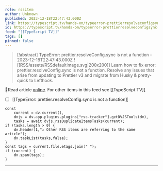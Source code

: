 ```yaml
---
role: rssitem
author: Unknown
published: 2023-12-18T22:47:43.000Z
link: https://typescript.tv/hands-on/typeerror-prettierresolveconfigsync-is-not-a-function/
id: https://typescript.tv/hands-on/typeerror-prettierresolveconfigsync-is-not-a-function/
feed: "[[TypeScript TV]]"
tags: []
pinned: false
---
```


> [!abstract] TypeError: prettier.resolveConfig.sync is not a function - 2023-12-18T22:47:43.000Z
> <span class="rss-image">![[RSS/assets/RSSdefaultImage.svg|200x200]]</span> Learn how to fix error: prettier.resolveConfig.sync is not a function.
>                 Resolve any issues that arise from updating to Prettier v3 and migrate from Husky
>                 & pretty-quick to Lefthook.

🔗Read article [online](https://typescript.tv/hands-on/typeerror-prettierresolveconfigsync-is-not-a-function/). For other items in this feed see [[TypeScript TV]].

- [ ] [[TypeError꞉ prettier․resolveConfig․sync is not a function]]

~~~dataviewjs
const
    current = dv.current(),
	dvjs = dv.app.plugins.plugins["rss-tracker"].getDVJSTools(dv),
	tasks = await dvjs.rssDuplicateItemsTasks(current);
if (tasks.length > 0) {
	dv.header(1,"⚠ Other RSS items are referring to the same article");
    dv.taskList(tasks,false);
}
const tags = current.file.etags.join(" ");
if (current) {
	dv.span(tags);
}
~~~

- - -
